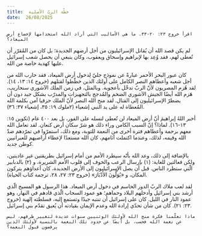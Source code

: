 ```yaml
---
title:  خطّة الربّ الأصلية
date:  26/08/2025
---
```


`اقرأ خروج ٢٣: ٢٠-٣٣. ما هي الأساليب التي أراد الله استخدامها لإخضاع أرض الميعاد؟`

لم يكن قصد الله أن يُقاتل الإسرائيليون من أجل أرضهم الجديدة؛ بل كان من المُقرّر أن تُعطى لهم، فقد وُعِد بها لإبراهيم وإسحاق ويعقوب، وكان ينبغي أن يحصل شعب إسرائيل عليها كهدية خاصة من الله.

كان عبور البحر الأحمر عبارةً عن نموذج جليّ لِدخول أرض الميعاد، فقد حارب الله من أجل شعبه وأعطاهم النصر الكامل على أولئك الذين خطّطوا لقتلهم (خروج ١٤: ١٣، ١٤). لقد هُزم المصريون لأنّ الربّ تدخّل بأعجوبة. وبالمثل، في زمن الملك الآشوري سنحاريب، هَزم الله أيضًا الجيش الآشوري الضخم والمُدجج بالتجهيزات والمدرّب بشكل جيد دون أن يضطرّ الإسرائيليون إلى القتال. لقد منح الله النصر لأنّ الملك حزقيا آمن بكلمة الله المُعطاة له على يد النبي إشعياء (٢ملوك ١٩: ٣٥، إشعياء ٣٧: ٣٦).

أخبر اللهُ إبراهيمَ أنّ أرض الميعاد لن تُعطى لنسله على الفور، بل بعد ٤٠٠ عام (تكوين ١٥: ١٣-١٦). لماذا؟ إنّ السبب الكامن وراء ذلك هو شرّ سكان أرض كنعان. لقد تعامل الله معهم برحمة وأعطاهم فترة أخرى من النعمة للتوبة، ومع ذلك، استمرّوا في تمرّدهم ضدّ الله وقيمه، لذلك، وعندما اكتملت آثامهم، كان الله مستعدًا لإعطاء أراضيهم للعبرانيين كوطن جديد.

بالإضافة إلى ذلك، وعد الله بأنّه سيطرد الأمم من أمام إسرائيل بطريقتين غير عاديتين، ولكن فعالتين للغاية: (١) بإرسال الرعب والخوف إلى قلوب الأمم الشريرة، و (٢) بالدبابير الّتي ستطرد الناس. قبل أن يصل الإسرائيليون إلى الأرض الجديدة، كان أعداؤهم يتركون المكان، و «يُوَلُّونَ الأَدْبَارَ» (خروج ٢٣: ٢٧، ٢٨، ترجمة كتاب الحياة).

لقد لعب ملاك الربّ الدور الحاسم في دخول أرض الميعاد. هذا الرسول هو المسيح الّذي أرشد بني إسرائيل وأدخلهم البلاد وحماهم؛ هو عمود السحاب الّذي قادهم في النهار، وهو عمود النار في الليل. كان على إسرائيل أن تنتبه جيدًا وتستمع إليه، فسلطته إلهية (خروج ٢٣: ٢١). كان من شأن تحدّي إرادة الله وعدم الإيمان بقيادته أن يُعيق تقدّم بني إسرائيل.

`ماذا تعلّمنا فكرة منح الله لأولئك الوثنيين سنوات عديدة لتغيير طرقهم، ليس عن نعمة الله فحسب، بل أيضًا عن حدود تلك النعمة بالنسبة لأولئك الذين يرفضون قبول النعمة؟`